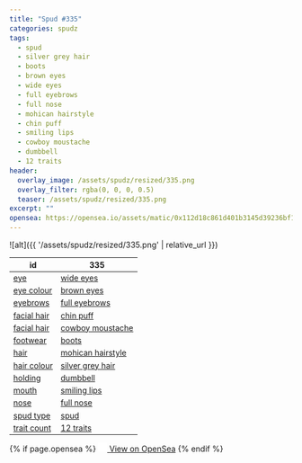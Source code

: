 ```yaml
---
title: "Spud #335"
categories: spudz
tags:
  - spud
  - silver grey hair
  - boots
  - brown eyes
  - wide eyes
  - full eyebrows
  - full nose
  - mohican hairstyle
  - chin puff
  - smiling lips
  - cowboy moustache
  - dumbbell
  - 12 traits
header:
  overlay_image: /assets/spudz/resized/335.png
  overlay_filter: rgba(0, 0, 0, 0.5)
  teaser: /assets/spudz/resized/335.png
excerpt: ""
opensea: https://opensea.io/assets/matic/0x112d18c861d401b3145d39236bf149f01e18beed/335
---
```

![alt]({{ '/assets/spudz/resized/335.png' | relative_url }})

| id | 335 |
|-|-|
| <a href="/traits/eye/#trait-type">eye</a> | <a href="/traits/eye/wide-eyes/1/#trait">wide eyes</a> |
| <a href="/traits/eye-colour/#trait-type">eye colour</a> | <a href="/traits/eye-colour/brown-eyes/1/#trait">brown eyes</a> |
| <a href="/traits/eyebrows/#trait-type">eyebrows</a> | <a href="/traits/eyebrows/full-eyebrows/1/#trait">full eyebrows</a> |
| <a href="/traits/facial-hair/#trait-type">facial hair</a> | <a href="/traits/facial-hair/chin-puff/1/#trait">chin puff</a> |
| <a href="/traits/facial-hair/#trait-type">facial hair</a> | <a href="/traits/facial-hair/cowboy-moustache/1/#trait">cowboy moustache</a> |
| <a href="/traits/footwear/#trait-type">footwear</a> | <a href="/traits/footwear/boots/1/#trait">boots</a> |
| <a href="/traits/hair/#trait-type">hair</a> | <a href="/traits/hair/mohican-hairstyle/1/#trait">mohican hairstyle</a> |
| <a href="/traits/hair-colour/#trait-type">hair colour</a> | <a href="/traits/hair-colour/silver-grey-hair/1/#trait">silver grey hair</a> |
| <a href="/traits/holding/#trait-type">holding</a> | <a href="/traits/holding/dumbbell/1/#trait">dumbbell</a> |
| <a href="/traits/mouth/#trait-type">mouth</a> | <a href="/traits/mouth/smiling-lips/1/#trait">smiling lips</a> |
| <a href="/traits/nose/#trait-type">nose</a> | <a href="/traits/nose/full-nose/1/#trait">full nose</a> |
| <a href="/traits/spud-type/#trait-type">spud type</a> | <a href="/traits/spud-type/spud/1/#trait">spud</a> |
| <a href="/traits/trait-count/#trait-type">trait count</a> | <a href="/traits/trait-count/12-traits/1/#trait">12 traits</a> |

{% if page.opensea %}
<a href="{{page.opensea}}" class="btn btn--info" onclick="window.open(this.href, '_blank'); return false;"><img src="/assets/images/opensea.svg" width="16px"><span>  View on OpenSea</span></a>
{% endif %}
